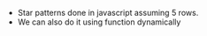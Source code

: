 <ul>
  <li>Star patterns done in javascript assuming 5 rows.</li>
  <li>We can also do it using function dynamically</li>
</ul>
